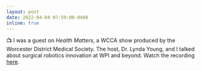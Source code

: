 ```yaml
---
layout: post
date: 2022-04-04 07:59:00-0400
inline: true
---
```


📺 I was a guest on _Health Matters_, a WCCA show
produced by the Worcester District Medical Society.
The host, Dr. Lynda Young, and I talked
about surgical robotics innovation at WPI and beyond.
Watch the recording [here][1].

[1]: https://www.wccatv.com/video/health-matters/healthmatters-224
